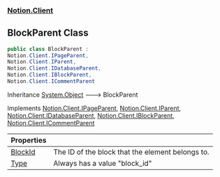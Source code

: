 ### [Notion.Client](Notion.Client.md 'Notion.Client')

## BlockParent Class

```csharp
public class BlockParent :
Notion.Client.IPageParent,
Notion.Client.IParent,
Notion.Client.IDatabaseParent,
Notion.Client.IBlockParent,
Notion.Client.ICommentParent
```

Inheritance [System.Object](https://docs.microsoft.com/en-us/dotnet/api/System.Object 'System.Object') &#129106; BlockParent

Implements [Notion.Client.IPageParent](https://docs.microsoft.com/en-us/dotnet/api/Notion.Client.IPageParent 'Notion.Client.IPageParent'), [Notion.Client.IParent](https://docs.microsoft.com/en-us/dotnet/api/Notion.Client.IParent 'Notion.Client.IParent'), [Notion.Client.IDatabaseParent](https://docs.microsoft.com/en-us/dotnet/api/Notion.Client.IDatabaseParent 'Notion.Client.IDatabaseParent'), [Notion.Client.IBlockParent](https://docs.microsoft.com/en-us/dotnet/api/Notion.Client.IBlockParent 'Notion.Client.IBlockParent'), [Notion.Client.ICommentParent](https://docs.microsoft.com/en-us/dotnet/api/Notion.Client.ICommentParent 'Notion.Client.ICommentParent')

| Properties | |
| :--- | :--- |
| [BlockId](Notion.Client.BlockParent.BlockId.md 'Notion.Client.BlockParent.BlockId') | The ID of the block that the element belongs to. |
| [Type](Notion.Client.BlockParent.Type.md 'Notion.Client.BlockParent.Type') | Always has a value "block_id" |
